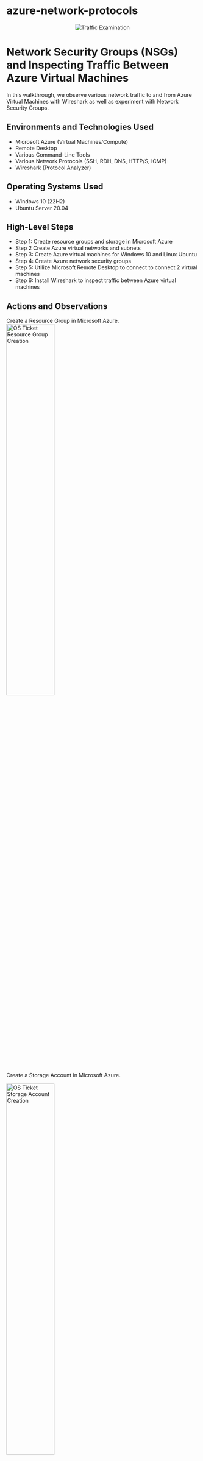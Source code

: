# azure-network-protocols
<p align="center">
<img src="https://i.imgur.com/Ua7udoS.png" alt="Traffic Examination"/>
</p>

<h1>Network Security Groups (NSGs) and Inspecting Traffic Between Azure Virtual Machines</h1>
In this walkthrough, we observe various network traffic to and from Azure Virtual Machines with Wireshark as well as experiment with Network Security Groups. <br />




<h2>Environments and Technologies Used</h2>

- Microsoft Azure (Virtual Machines/Compute)
- Remote Desktop
- Various Command-Line Tools
- Various Network Protocols (SSH, RDH, DNS, HTTP/S, ICMP)
- Wireshark (Protocol Analyzer)

<h2>Operating Systems Used </h2>

- Windows 10 (22H2)
- Ubuntu Server 20.04

<h2>High-Level Steps</h2>

- Step 1: Create resource groups and storage in Microsoft Azure
- Step 2  Create Azure virtual networks and subnets
- Step 3: Create Azure virtual machines for Windows 10 and Linux Ubuntu
- Step 4: Create Azure network security groups
- Step 5: Utilize Microsoft Remote Desktop to connect to connect 2 virtual machines
- Step 6: Install Wireshark to inspect traffic between Azure virtual machines

<h2>Actions and Observations</h2>

<p>   
</p>
Create a Resource Group in Microsoft Azure. 
<img src="https://i.imgur.com/4If8Vds.png" height="50%" width="50%" alt="OS Ticket Resource Group Creation"/>
</p>

Create a Storage Account in Microsoft Azure.
</p>
<img src="https://i.imgur.com/o9HJA3f.png" height="50%" width="50%" alt="OS Ticket Storage Account Creation"/>
</p>
Create a virtual machine in Microsoft Azure with Windows 10, a Virtual Network, and Subnet.
</p>
<img src="https://i.imgur.com/CtOLJuo.png" height="50%" width="50%" alt="OS Ticket VM Creation"/>

</p>
Create virtual machine in Microsoft Azure with Linux (Ubuntu) and deploy.
</p>
<img src="https://i.imgur.com/SzLnmiV.png" height="50%" width="50%" alt="Virtual Machine Linux"/>
</p>

Utilize Microsoft Remote Desktop to access Windows 10 virtual machine
<p>
<img src="https://i.imgur.com/q4R7hqD.png" height="50%" width="50%" alt="Remote Desktop"/>
</p>
Utilize Wireshark to capture packets using Interet Control Messaging Protocol (ICMP) 
</p>
<img src="https://i.imgur.com/yMWgiST.png" height="50%" width="50%" alt="Wireshark"/>
</p>
<br />
<img src="https://i.imgur.com/fRlTG2w.png" height="50%" width="50%" alt="Wireshark"/>
</p>

Utilize Wireshark to capture packets using Secure Shell (SSH)
</p>
<br />
<img src="https://i.imgur.com/ivDUljU.png" height="50%" width="50%" alt="Wireshark"/>
</p>

Utilize Wireshark to monitor DHCP traffic over the network after renewing IP address
</p>
<br />
<img src="https://i.imgur.com/A3b81O6.png" height="50%" width="50%" alt="Wireshark"/>
</p>

Utilize Wireshark to monitor DNS traffic over the network use nslookup to determine "Google" IP addresses
</p>
<br />
<img src="https://i.imgur.com/xd9SCFY.png" height="50%" width="50%" alt="Wireshark"/>
</p>

Utilize Wireshark to monitor ICMP traffic over the network use Ping -t.  
</p>
<br />

<img src="https://i.imgur.com/L6fWZTN.png" height="50%" width="50%" alt="Wireshark"/>
</p>
Create firewall rule to deny inbound ICMP traffic

